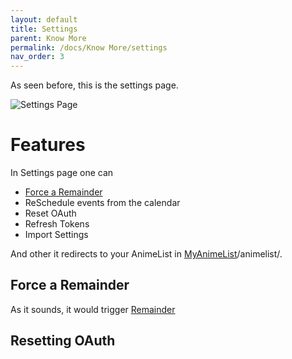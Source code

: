 ```yaml
---
layout: default
title: Settings
parent: Know More
permalink: /docs/Know More/settings
nav_order: 3
---
```


As seen before, this is the settings page.

![Settings Page](../../../assets/settings.jpg "Settings page")

# Features

In Settings page one can 

* [Force a Remainder](#Force-A-Remainder)
* ReSchedule events from the calendar
* Reset OAuth
* Refresh Tokens
* Import Settings


And other it redirects to your AnimeList in [MyAnimeList](https://myanimelist.net)/animelist/.

## Force a Remainder

As it sounds, it would trigger [Remainder](./Remainder)

## Resetting OAuth


